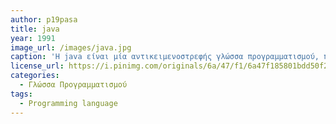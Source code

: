 ```yaml
---
author: p19pasa
title: java
year: 1991
image_url: /images/java.jpg
caption: 'Η java είναι μία αντικειμενοστρεφής γλώσσα προγραμματισμού, που δημιουργήθηκε από την εταιρεία πληροφορικής Sun Microsystems στις αρχές του 1991.Κατασκευάστηκε με το όραμα μίας γλώσσας προγραμματισμού, που θα αποτελούσε το κατάλληλο εργαλείο, για να αποτελέσει την πλατφόρμα ανάπτυξης λογισμικού σε μικρο-συσκευές.'
license_url: https://i.pinimg.com/originals/6a/47/f1/6a47f185801bdd50f28605af5d207e9a.png
categories:
  - Γλώσσα Προγραμματισμού
tags:
  - Programming language
---
```

